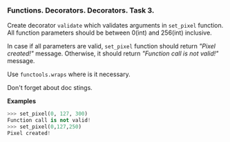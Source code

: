 ### Functions. Decorators. Decorators. Task 3. 

Create decorator `validate` which validates arguments in `set_pixel` function. All function parameters should be between 0(int) and 256(int) inclusive.

In case if all parameters are valid, `set_pixel` function should return _"Pixel created!"_ message. Otherwise, it should return _"Function call is not valid!"_ message.

Use `functools.wraps` where is it necessary.

Don't forget about doc stings.

__Examples__
```python
>>> set_pixel(0, 127, 300)
Function call is not valid!
>>> set_pixel(0,127,250)
Pixel created!
```
